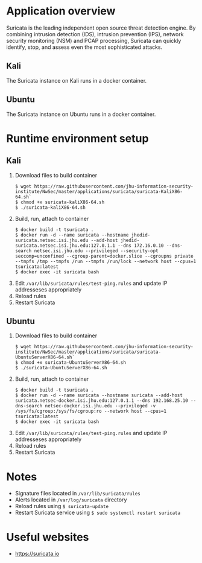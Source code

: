 # Application overview
Suricata is the leading independent open source threat detection engine. By combining intrusion detection (IDS), intrusion prevention (IPS), network security monitoring (NSM) and PCAP processing, Suricata can quickly identify, stop, and assess even the most sophisticated attacks.

## Kali
The Suricata instance on Kali runs in a docker container.  

## Ubuntu
The Suricata instance on Ubuntu runs in a docker container.

# Runtime environment setup
## Kali
1. Download files to build container
    ```
    $ wget https://raw.githubusercontent.com/jhu-information-security-institute/NwSec/master/applications/suricata/suricata-KaliX86-64.sh`
    $ chmod +x suricata-kaliX86-64.sh
    $ ./suricata-kaliX86-64.sh
    ```
1. Build, run, attach to container
    ```
    $ docker build -t tsuricata .
    $ docker run -d --name suricata --hostname jhedid-suricata.netsec.isi.jhu.edu --add-host jhedid-suricata.netsec.isi.jhu.edu:127.0.1.1 --dns 172.16.0.10 --dns-search netsec.isi.jhu.edu --privileged --security-opt seccomp=unconfined --cgroup-parent=docker.slice --cgroupns private --tmpfs /tmp --tmpfs /run --tmpfs /run/lock --network host --cpus=1 tsuricata:latest
    $ docker exec -it suricata bash 
    ```
1. Edit `/var/lib/suricata/rules/test-ping.rules` and update IP addresseses appropriately
1. Reload rules
1. Restart Suricata

## Ubuntu
1. Download files to build container
    ```
    $ wget https://raw.githubusercontent.com/jhu-information-security-institute/NwSec/master/applications/suricata/suricata-UbuntuServerX86-64.sh`
    $ chmod +x suricata-UbuntuServerX86-64.sh
    $ ./suricata-UbuntuServerX86-64.sh
    ```
1. Build, run, attach to container
    ```
    $ docker build -t tsuricata .
    $ docker run -d --name suricata --hostname suricata --add-host suricata.netsec-docker.isi.jhu.edu:127.0.1.1 --dns 192.168.25.10 --dns-search netsec-docker.isi.jhu.edu --privileged -v /sys/fs/cgroup:/sys/fs/cgroup:ro --network host --cpus=1 tsuricata:latest   
    $ docker exec -it suricata bash 
    ```
1. Edit `/var/lib/suricata/rules/test-ping.rules` and update IP addresseses appropriately
1. Reload rules
1. Restart Suricata

# Notes
* Signature files located in `/var/lib/suricata/rules`
* Alerts located in `/var/log/suricata` directory
* Reload rules using `$ suricata-update`
* Restart Suricata service using `$ sudo systemctl restart suricata`

# Useful websites
* https://suricata.io
